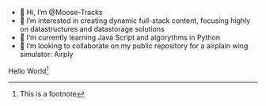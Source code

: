 - 👋 Hi, I’m @Moose-Tracks
- 👀 I’m interested in creating dynamic full-stack content, focusing highly on datastructures and datastorage solutions
- 🌱 I’m currently learning Java Script and algorythms in Python
- 💞️ I’m looking to collaborate on my public repository for a airplain wing simulator: Airply

<!---
Moose-Tracks/Moose-Tracks is a ✨ special ✨ repository because its `README.md` (this file) appears on your GitHub profile.
You can click the Preview link to take a look at your changes.
--->

Hello World[^1]

[^1]: This is a footnote
